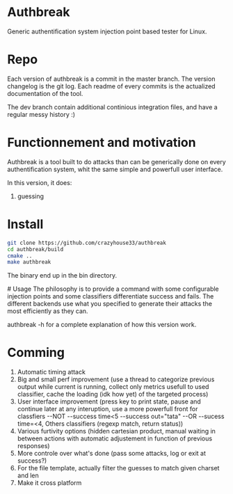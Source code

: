 # Authbreak 
Generic authentification system injection point based tester for Linux.

# Repo
Each version of authbreak is a commit in the master branch. The version changelog is the git log. Each readme of every commits is the actualized documentation of the tool.

The dev branch contain additional continious integration files, and have a regular messy history :)

# Functionnement and motivation
Authbreak is a tool built to do attacks than can be generically done on every authentification system, whit the same simple and powerfull user interface.

In this version, it does:

1. guessing


# Install

```bash
git clone https://github.com/crazyhouse33/authbreak
cd authbreak/build
cmake ..
make authbreak
```

The binary end up in the bin directory.

# Usage
The philosophy is to provide a command with some configurable injection points and some classifiers differentiate success and fails. The different backends use what you specified to generate their attacks the most efficiently as they can.

authbreak -h for a complete explanation of how this version work.

# Comming
1. Automatic timing attack
2. Big and small perf improvement (use a thread to categorize previous output while current is running, collect only metrics usefull to used classifier, cache the loading (idk how yet) of the targeted process)
3. User interface improvement (press key to print state, pause and continue later at any interuption, use a more powerfull front for classfiers --NOT --success time<5 --success out="tata" --OR --sucess time=<4, Others classifiers (regexp match, return status))
4. Various furtivity options (hidden cartesian product, manual waiting in between actions with automatic adjustement in function of previous responses)
5. More controle over what's done (pass some attacks, log or exit at success?)
6. For the file template, actually filter the guesses to match given charset and len
7. Make it cross platform 



